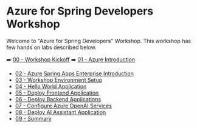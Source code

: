 # Azure for Spring Developers Workshop

Welcome to "Azure for Spring Developers" Workshop. This workshop has few hands on labs described below.

➡️ [00 - Workshop Kickoff](./00-workshop-kickoff/README.md)
➡️ [01 - Azure Introduction](./01-azure-introduction/README.md)
- [02 - Azure Spring Apps Enterprise Introduction](./02-azure-spring-apps-enterprise-introduction/README.md)
- [03 - Workshop Environment Setup](./03-setup-workshop-environment/README.md)
- [04 - Hello World Application](./04-hello-world-application/README.md)
- [05 - Deploy Frontend Application](./05-deploy-frontend-application/README.md)
- [06 - Deploy Backend Applications](./06-deploy-backend-applications/README.md)
- [07 - Configure Azure OpenAI Services](./07-configure-azure-openai-services/README.md)
- [08 - Deploy AI Assistant Application](./08-deploy-ai-assistant-application/README.md)
- [09 - Summary](./09-summary/README.md)
